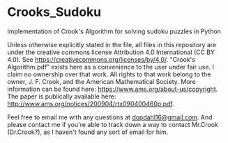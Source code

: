 # Crooks_Sudoku
Implementation of Crook's Algorithm for solving sudoku puzzles in Python

Unless otherwise explicitly stated in the file, all files in this repository are under the creative commons license Attribution 4.0 International (CC BY 4.0). See https://creativecommons.org/licenses/by/4.0/. "Crook's Algorithm.pdf" exists here as a convenience to the user under fair use. I claim no ownership over that work. All rights to that work belong to the owner, J. F. Crook, and the American Mathematical Society. More information can be found here: https://www.ams.org/about-us/copyright. The paper is publically available here: http://www.ams.org/notices/200904/rtx090400460p.pdf. 

Feel free to email me with any questions at dopdahl16@gmail.com. And please contact me if you're able to track down a way to contact Mr.Crook (Dr.Crook?), as I haven't found any sort of email for him.
